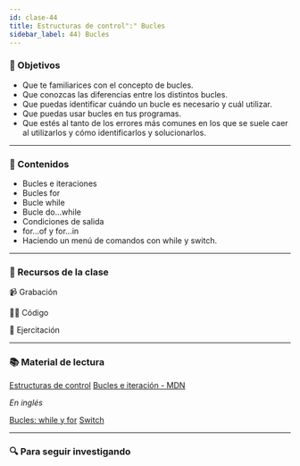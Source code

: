 ```yaml
---
id: clase-44
title: Estructuras de control":" Bucles
sidebar_label: 44) Bucles
---
```


### 🏁 Objetivos

- Que te familiarices con el concepto de bucles.
- Que conozcas las diferencias entre los distintos bucles.
- Que puedas identificar cuándo un bucle es necesario y cuál utilizar.
- Que puedas usar bucles en tus programas.
- Que estés al tanto de los errores más comunes en los que se suele caer al utilizarlos y cómo identificarlos y solucionarlos.

---

### 📝 Contenidos

- Bucles e iteraciones
- Bucles for
- Bucle while
- Bucle do...while
- Condiciones de salida
- for...of y for...in
- Haciendo un menú de comandos con while y switch.

---

### 🚀 Recursos de la clase

📹 Grabación

👩‍💻 Código

💪 Ejercitación

---

### 📚 Material de lectura

[Estructuras de control](https://frontend.adaitw.org/docs/js/js04)
[Bucles e iteración - MDN](https://developer.mozilla.org/es/docs/Web/JavaScript/Guide/Bucles_e_iteraci%C3%B3n)

_En inglés_

[Bucles: while y for](https://javascript.info/while-for)
[Switch](https://javascript.info/switch)

---

### 🔍 Para seguir investigando
